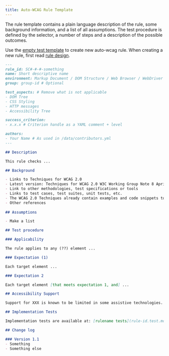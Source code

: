 ```yaml
---
title: Auto-WCAG Rule Template
---
```


The rule template contains a plain language description of the rule, some background information, and a list of all assumptions. The test procedure is defined by the selector, a number of steps and a description of the possible outcomes.

Use the [empty test template](rule-template-empty.md) to create new auto-wcag rule. When creating a new rule, first read [rule design](rule-design.md).

```markdown
---
rule_id: SC#-#-#-something
name: Short descriptive name
environment: Markup Document / DOM Structure / Web Browser / WebDriver
group: group-id # Optional

test_aspects: # Remove what is not applicable
- DOM Tree
- CSS Styling
- HTTP messages
- Accessibility Tree

success_criterion:
- x.x.x # Criterion handle as a YAML comment + level

authors:
- Your Name # As used in /data/contributors.yml
---

## Description

This rule checks ...

## Background

- Links to Techniques for WCAG 2.0
- Latest version: Techniques for WCAG 2.0 W3C Working Group Note 8 April 2014
- Link to other methodologies, test specifications or tools
- Links to test cases, test suites, unit tests, etc.
- The WCAG 2.0 Techniques already contain examples and code snippets to illustrate which content passes or fails the test. Whenever possible auto-wcag refers to those. Another source for test cases is the W3C Before and After Demonstration.
- Other references
  
## Assumptions

- Make a list

## Test procedure

### Applicability

The rule applies to any (??) element ...

### Expectation (1)

Each target element ...

### Expectation 2

Each target element [that meets expectation 1, and] ...

## Accessibility Support

Support for XXX is known to be limited in some assistive technologies. If any of those assistive technologies is part of the accessibility support baseline of a test, any applicable element must **fail** this rule.

## Implementation Tests

Implementation tests are available at: [rulename tests](rule-id.test.md)

## Change log

### Version 1.1
- Something
- Something else

```